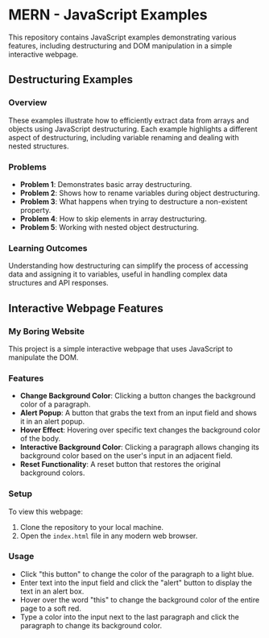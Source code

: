 # MERN - JavaScript Examples

This repository contains JavaScript examples demonstrating various features, including destructuring and DOM manipulation in a simple interactive webpage.

## Destructuring Examples

### Overview
These examples illustrate how to efficiently extract data from arrays and objects using JavaScript destructuring. Each example highlights a different aspect of destructuring, including variable renaming and dealing with nested structures.

### Problems
- **Problem 1**: Demonstrates basic array destructuring.
- **Problem 2**: Shows how to rename variables during object destructuring.
- **Problem 3**: What happens when trying to destructure a non-existent property.
- **Problem 4**: How to skip elements in array destructuring.
- **Problem 5**: Working with nested object destructuring.

### Learning Outcomes
Understanding how destructuring can simplify the process of accessing data and assigning it to variables, useful in handling complex data structures and API responses.

## Interactive Webpage Features

### My Boring Website
This project is a simple interactive webpage that uses JavaScript to manipulate the DOM.

### Features
- **Change Background Color**: Clicking a button changes the background color of a paragraph.
- **Alert Popup**: A button that grabs the text from an input field and shows it in an alert popup.
- **Hover Effect**: Hovering over specific text changes the background color of the body.
- **Interactive Background Color**: Clicking a paragraph allows changing its background color based on the user's input in an adjacent field.
- **Reset Functionality**: A reset button that restores the original background colors.

### Setup
To view this webpage:
1. Clone the repository to your local machine.
2. Open the `index.html` file in any modern web browser.

### Usage
- Click "this button" to change the color of the paragraph to a light blue.
- Enter text into the input field and click the "alert" button to display the text in an alert box.
- Hover over the word "this" to change the background color of the entire page to a soft red.
- Type a color into the input next to the last paragraph and click the paragraph to change its background color.
